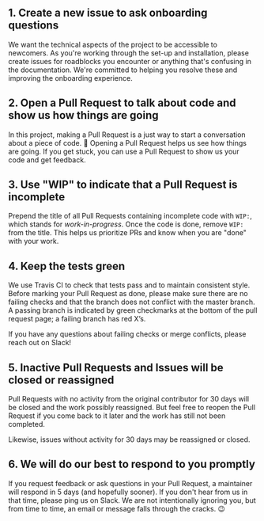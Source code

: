 ## 1. Create a new issue to ask onboarding questions

We want the technical aspects of the project to be accessible to newcomers. As you're working through the set-up and installation, please create issues for roadblocks you encounter or anything that's confusing in the documentation. We're committed to helping you resolve these and improving the onboarding experience.

## 2. Open a Pull Request to talk about code and show us how things are going

In this project, making a Pull Request is a just way to start a conversation about a piece of code. :slightly_smiling_face: Opening a Pull Request helps us see how things are going. If you get stuck, you can use a Pull Request to show us your code and get feedback.

## 3. Use "WIP" to indicate that a Pull Request is incomplete

Prepend the title of all Pull Requests containing incomplete code with `WIP:`, which stands for _work-in-progress_. Once the code is done, remove `WIP:` from the title. This helps us prioritize PRs and know when you are "done" with your work.

## 4. Keep the tests green

We use Travis CI to check that tests pass and to maintain consistent style. Before marking your Pull Request as done, please make sure there are no failing checks and that the branch does not conflict with the master branch. A passing branch is indicated by green checkmarks at the bottom of the pull request page; a failing branch has red X’s.

If you have any questions about failing checks or merge conflicts, please reach out on Slack!

## 5. Inactive Pull Requests and Issues will be closed or reassigned

Pull Requests with no activity from the original contributor for 30 days will be closed and the work possibly reassigned. But feel free to reopen the Pull Request if you come back to it later and the work has still not been completed.

Likewise, issues without activity for 30 days may be reassigned or closed.

## 6. We will do our best to respond to you promptly

If you request feedback or ask questions in your Pull Request, a maintainer will respond in 5 days (and hopefully sooner). If you don't hear from us in that time, please ping us on Slack. We are not intentionally ignoring you, but from time to time, an email or message falls through the cracks. :wink:
